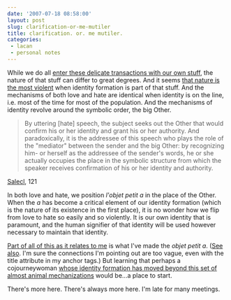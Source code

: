 ```yaml
---
date: '2007-07-18 08:58:00'
layout: post
slug: clarification-or-me-mutiler
title: clarification. or. me mutiler.
categories:
 - lacan
 - personal notes
---
```


While we do all [enter these delicate transactions with our own stuff][1], the nature of that stuff can differ to great degrees. And it seems [that nature is the most violent][2] when identity formation is part of that stuff. And the mechanisms of both love and hate are identical when identity is on the line, i.e. most of the time for most of the population. And the mechanisms of identity revolve around the symbolic order, the big Other.

> By uttering [hate] speech, the subject seeks out the Other that would confirm his or her identity and grant his or her authority. And paradoxically, it is the addressee of this speech who plays the role of the "mediator" between the sender and the big Other: by recognizing him- or herself as the addressee of the sender's words, he or she actually occupies the place in the symbolic structure from which the speaker receives confirmation of his or her identity and authority.

[Salecl][3], 121

In both love and hate, we position _l'objet petit a_ in the place of the Other. When the _a_ has become a critical element of our identity formation (which is the nature of its existence in the first place), it is no wonder how we flip from love to hate so easily and so violently. It is our own identity that is paramount, and the human signifier of that identity will be used however necessary to maintain that identity.

[Part of all of this as it relates to me][4] is what I've made the _objet petit a_. ([See also][5]. I'm sure the connections I'm pointing out are too vague, even with the title attribute in my anchor tags.) But learning that perhaps a cojourneywoman [whose identity formation has moved beyond this set of almost animal mechanizations][6] would be...a place to start.

There's more here. There's always more here. I'm late for many meetings.

   [1]: /2007/07/16/confluence-or-this-is-pretty-much-the-exact-opposite-of-my-experience/

   [2]: /2007/07/06/2219/

   [3]: http://www.amazon.com/Perversions-Love-Hate-Renata-Salecl/dp/1859842364/ref=sr_1_3/002-1068956-0436006?ie=UTF8&s=books&qid=1182582014&sr=8-3

   [4]: /2007/07/17/an-excerpt-from-mike-riddells-jerusalem-jerusalem-that-i-broke-down-at-the-end-of-like-big-sobs/

   [5]: /2007/05/21/a-head-spinning-loop-of-connecting-paradigms-concerning/

   [6]: /2007/07/16/confluence-or-this-is-pretty-much-the-exact-opposite-of-my-experience/
